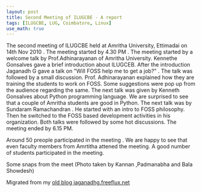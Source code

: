 ```yaml
---
layout: post
title: Second Meeting of ILUGCBE - A report
tags: [ILUGCBE, LUG, Coimbatore, Linux]
use_math: true
---
```

The second meeting of ILUGCBE held at Amritha University, Ettimadai on 14th Nov 2010 . The meeting started by 4.30 PM . The meeting started by a welcome talk by Prof.Adhinarayanan of Amritha University. Kennethe Gonsalves gave a brief introduction about ILUGCEB. After the introduction Jaganadh G gave a talk on "Will FOSS help me to get a job?" . The talk was followed by a small discussion. Prof. Adhinarayanan explained how they are training the students to work on FOSS. Some suggestions were pop up from the audience regarding the same. The next talk was given by Kenneth Gonsalves about Python programming language. We are surprised to see that a couple of Amritha students are good in Python. The next talk was by Sundaram Ramachandran . He started with an intro to FOSS philosophy. Then he switched to the FOSS based development activities in his organization. Both talks were followed by some hot discussions. The meeting ended by 6.15 PM.

Around 50 preople participated in the meeting . We are happy to see that even faculty members from Amrtitha attened the meeting. A good number of students participated in the meeting. 

Some snaps from the meet (Photo taken by Kannan ,Padmanabha and Bala Showdesh)


Migrated from my [old blog jaganadhg.freeflux.net](https://web.archive.org/web/20160323193721/http://jaganadhg.freeflux.net/blog)
